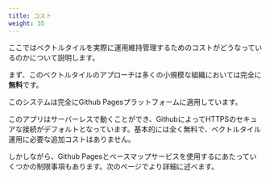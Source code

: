 ```yaml
---
title: コスト
weight: 35
---
```


ここではベクトルタイルを実際に運用維持管理するためのコストがどうなっているのかについて説明します。

まず、このベクトルタイルのアプローチは多くの小規模な組織においては完全に**無料**です。

このシステムは完全にGithub Pagesプラットフォームに適用しています。

このアプリはサーバーレスで動くことができ、GithubによってHTTPSのセキュアな接続がデフォルトとなっています。基本的には全く無料で、ベクトルタイル運用に必要な追加コストはありません。

しかしながら、Github Pagesとベースマップサービスを使用するにあたっていくつかの制限事項もあります。次のページでより詳細に述べます。

